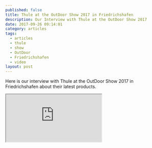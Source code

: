 ```yaml
---
published: false
title: Thule at the OutDoor Show 2017 in Friedrichshafen
description: Our Interview with Thule at the OutDoor Show 2017
date: 2017-09-26 09:14:01
category: articles
tags:
  - articles
  - thule
  - show
  - OutDoor
  - Friedrichshafen
  - video
layout: post
---
```


Here is our interview with Thule at the OutDoor Show 2017 in Friedrichshafen about their latest products.

<div class="embed-responsive embed-responsive-16by9">
    <iframe class="embed-responsive-item" src="https://www.youtube.com/embed/2zc7RJoZo6A"></iframe>
</div>
<br>
<!--more-->
<br>
<script src="//z-na.amazon-adsystem.com/widgets/onejs?MarketPlace=US&adInstanceId=cc781bfd-577f-4efb-9da6-75cb9fc7d1c2"></script>
